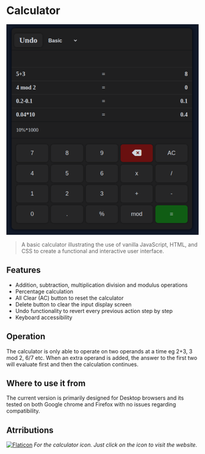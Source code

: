 # Calculator

![calc-snapshot](./calc-snap.png)
>A basic calculator illustrating the use of vanilla JavaScript, HTML, and CSS to create a functional and interactive user interface.

## Features
- Addition, subtraction, multiplication division and modulus operations
- Percentage calculation
- All Clear (AC) button to reset the calculator
- Delete button to clear the input display screen
- Undo functionality to revert every previous action step by step
- Keyboard accessibility

## Operation
The calculator is only able to operate on two operands at a time eg 2+3, 3 mod 2, 6/7 etc. When an extra operand is added, the answer to the first two will evaluate first and then the calculation continues.

## Where to use it from
The current version is primarily designed for Desktop browsers and its tested on both Google chrome and Firefox with no issues regarding compatibility.

## Atrributions
[![Flaticon](https://img.icons8.com/color/48/000000/calculator.png)](https://www.flaticon.com/free-icons/calculator)
*For the calculator icon. Just click on the icon to visit the website.*
